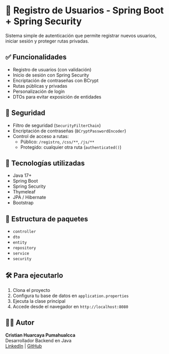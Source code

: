 # 🧾 Registro de Usuarios - Spring Boot + Spring Security

Sistema simple de autenticación que permite registrar nuevos usuarios, iniciar sesión y proteger rutas privadas.

## ✅ Funcionalidades
- Registro de usuarios (con validación)
- Inicio de sesión con Spring Security
- Encriptación de contraseñas con BCrypt
- Rutas públicas y privadas
- Personalización de login
- DTOs para evitar exposición de entidades

## 🔐 Seguridad
- Filtro de seguridad (`SecurityFilterChain`)
- Encriptación de contraseñas (`BCryptPasswordEncoder`)
- Control de acceso a rutas:
  - Público: `/registro`, `/css/**`, `/js/**`
  - Protegido: cualquier otra ruta (`authenticated()`)

## 🚀 Tecnologías utilizadas
- Java 17+
- Spring Boot
- Spring Security
- Thymeleaf
- JPA / Hibernate
- Bootstrap

## 📂 Estructura de paquetes
- `controller`
- `dto`
- `entity`
- `repository`
- `service`
- `security`

## 🛠️ Para ejecutarlo
1. Clona el proyecto
2. Configura tu base de datos en `application.properties`
3. Ejecuta la clase principal
4. Accede desde el navegador en `http://localhost:8080`

## 👨‍💻 Autor
**Cristian Huarcaya Pumahualcca**  
Desarrollador Backend en Java  
[LinkedIn](https://www.linkedin.com/in/christian-huarcaya-pumahualcca) | [GitHub](https://github.com/ChristianHuarcaya)





